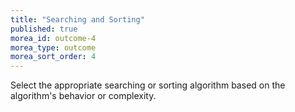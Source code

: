 ```yaml
---
title: "Searching and Sorting"
published: true
morea_id: outcome-4
morea_type: outcome
morea_sort_order: 4
---
```


Select the appropriate searching or sorting algorithm based on the algorithm's behavior or complexity.